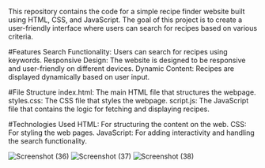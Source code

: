 This repository contains the code for a simple recipe finder website built using HTML, CSS, and JavaScript. The goal of this project is to create a user-friendly interface where users can search for recipes based on various criteria.


#Features
   Search Functionality: Users can search for recipes using keywords.
   Responsive Design: The website is designed to be responsive and user-friendly on different devices.
   Dynamic Content: Recipes are displayed dynamically based on user input.
   
#File Structure
   index.html: The main HTML file that structures the webpage.
   styles.css: The CSS file that styles the webpage.
   script.js: The JavaScript file that contains the logic for fetching and displaying recipes.
   
#Technologies Used
   HTML: For structuring the content on the web.
   CSS: For styling the web pages.
   JavaScript: For adding interactivity and handling the search functionality.



![Screenshot (36)](https://github.com/mrsraj/Recipe-Finder-Website/assets/152704061/ecb0f10c-fd5d-4e53-985a-b3d760078600)
![Screenshot (37)](https://github.com/mrsraj/Recipe-Finder-Website/assets/152704061/140d6bd2-052c-4258-81b1-c050ccd5ac30)
![Screenshot (38)](https://github.com/mrsraj/Recipe-Finder-Website/assets/152704061/69ac48fb-c75e-45ad-8691-a62a8caba69d)
